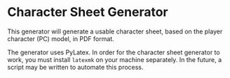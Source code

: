 # Character Sheet Generator

This generator will generate a usable character sheet, based on the player character (PC) model, in PDF format.

The generator uses PyLatex. In order for the character sheet generator to work, you must install `latexmk` on your machine separately. In the future, a script may be written to automate this process.
